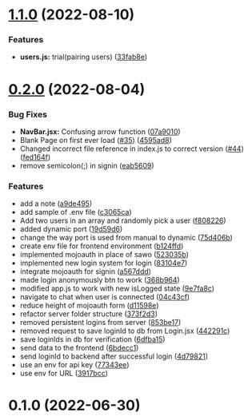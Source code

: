# [1.1.0](https://github.com/Dun-sin/anon-chat-app/compare/v0.2.0...v1.1.0) (2022-08-10)


### Features

* **users.js:** trial(pairing users) ([33fab8e](https://github.com/Dun-sin/anon-chat-app/commit/33fab8eef5c215f052179ad875203c5883ded7f2))



# [0.2.0](https://github.com/Dun-sin/anon-chat-app/compare/v0.1.0...v0.2.0) (2022-08-04)


### Bug Fixes

* **NavBar.jsx:** Confusing arrow function ([07a9010](https://github.com/Dun-sin/anon-chat-app/commit/07a9010ce7171c91aa942312ca0f89bd88576f97))
* Blank Page on first ever load ([#35](https://github.com/Dun-sin/anon-chat-app/issues/35)) ([4595ad8](https://github.com/Dun-sin/anon-chat-app/commit/4595ad8ae1aa317f553910eb57d7ebff0500e2d2))
* Changed incorrect file reference in index.js to correct version ([#44](https://github.com/Dun-sin/anon-chat-app/issues/44)) ([fed164f](https://github.com/Dun-sin/anon-chat-app/commit/fed164fd86b2bc2801ac796e915ff39ededd6add))
* remove semicolon(;) in signin ([eab5609](https://github.com/Dun-sin/anon-chat-app/commit/eab5609e1c76d53851ef274124e45a3c60bb1400))


### Features

* add a note ([a9de495](https://github.com/Dun-sin/anon-chat-app/commit/a9de495e8fd25bce38d8053febb8ad495735fb54))
* add sample of .env file ([c3065ca](https://github.com/Dun-sin/anon-chat-app/commit/c3065ca3c4c1ce891b03fccd41a2deb8adaba70e))
* Add two users in an array and randomly pick a user ([f808226](https://github.com/Dun-sin/anon-chat-app/commit/f80822682c774fab13be3cc61e9981ffbb3b9ba2))
* added dynamic port ([19d59d6](https://github.com/Dun-sin/anon-chat-app/commit/19d59d6dc0456c162483a2d056de8325f76735b8))
* change the way port is used from manual to dynamic ([75d406b](https://github.com/Dun-sin/anon-chat-app/commit/75d406b34e6b0dc187dcdc957d9c52c1e626a541))
* create env file for frontend environment ([b124ffd](https://github.com/Dun-sin/anon-chat-app/commit/b124ffde88428a140d943c5f431be913b21c97c6))
* implemented mojoauth in place of sawo ([523035b](https://github.com/Dun-sin/anon-chat-app/commit/523035bbb8d1802472f14f9510799baf43b5cc6a))
* implemented new login system for login ([83104e7](https://github.com/Dun-sin/anon-chat-app/commit/83104e7ea5cd38e3c004d5df95404211da59969e))
* integrate mojoauth for signin ([a567ddd](https://github.com/Dun-sin/anon-chat-app/commit/a567dddb3b398f2af3bb02b274ea64c0b4311753))
* made login anonymously btn to work ([368b964](https://github.com/Dun-sin/anon-chat-app/commit/368b964087485920973f7ca8b58f0a53ded45722))
* modified app.js to work with new isLogged state ([9e7fa8c](https://github.com/Dun-sin/anon-chat-app/commit/9e7fa8cf376d371fb295806e746603cf5d471936))
* navigate to chat when user is connected ([04c43cf](https://github.com/Dun-sin/anon-chat-app/commit/04c43cf3430fee3fb1e940176dc4c41a4e52be6a))
* reduce height of mojoauth form ([d11598e](https://github.com/Dun-sin/anon-chat-app/commit/d11598e07602c720797fcfb008299c34d0208d7b))
* refactor server folder structure ([373f2d3](https://github.com/Dun-sin/anon-chat-app/commit/373f2d35147fad257af300220c9cf6c947bf6fda))
* removed persistent logins from server ([853be17](https://github.com/Dun-sin/anon-chat-app/commit/853be170d34531314125a3ea31d3da56736eeed9))
* removed request to save loginId to db from Login.jsx ([442291c](https://github.com/Dun-sin/anon-chat-app/commit/442291cce1f25257b54e6677647436ae158da8e9))
* save loginIds in db for verification ([6dfba15](https://github.com/Dun-sin/anon-chat-app/commit/6dfba15a12e728c7064ff08955c2ed0b8b765363))
* send data to the frontend ([6bdecc1](https://github.com/Dun-sin/anon-chat-app/commit/6bdecc1011bcd9c7db43470b6d0cf736e8942deb))
* send loginId to backend after successful login ([4d79821](https://github.com/Dun-sin/anon-chat-app/commit/4d79821cdce79ee55d14b0c7bfc37f9b04c2e090))
* use an env for api key ([77343ee](https://github.com/Dun-sin/anon-chat-app/commit/77343eeb4388a0a64775944b6f765992438b9277))
* use env for URL ([3917bcc](https://github.com/Dun-sin/anon-chat-app/commit/3917bcc783c13e75c5b7574b86f788037d9ccb33))



# 0.1.0 (2022-06-30)



